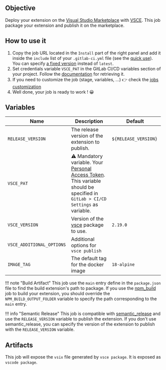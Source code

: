 ## Objective

Deploy your extension on the [Visual Studio Marketplace](https://marketplace.visualstudio.com/) with [VSCE](https://www.npmjs.com/package/@vscode/vsce). This job package your extension and publish it on the marketplace.

## How to use it

1. Copy the job URL located in the `Install` part of the right panel and add it inside the `include` list of your `.gitlab-ci.yml` file (see the [quick use](https://docs.r2devops.io/get-started/use-templates/#use-a-template)). You can specify [a fixed version](https://docs.r2devops.io/get-started/use-templates/#versioning) instead of `latest`.
2. Set credentials variable `VSCE_PAT`  in
   the GitLab CI/CD variables section of your project. Follow the [documentation](https://learn.microsoft.com/en-us/azure/devops/organizations/accounts/use-personal-access-tokens-to-authenticate?view=azure-devops&tabs=Windows) for retrieving it.
3. If you need to customize the job (stage, variables, ...) 👉 check the [jobs
   customization](https://docs.r2devops.io/get-started/use-templates/#job-templates-customization)
4. Well done, your job is ready to work ! 😀


## Variables

| Name | Description | Default |
| ---- | ----------- | ------- |
| `RELEASE_VERSION` <img width=100/> | The release version of the extension to publish. <img width=175/>| `${RELEASE_VERSION}` <img width=100/>|
| `VSCE_PAT`| ⚠️ Mandatory variable. Your [Personal Access Token](https://code.visualstudio.com/api/working-with-extensions/continuous-integration#automated-publishing). This variable should be specified in `GitLab > CI/CD Settings` as variable. | ` ` |
| `VSCE_VERSION` | Version of the [vsce](https://www.npmjs.com/package/@vscode/vsce) package to use. | `2.19.0` |
| `VSCE_ADDITIONAL_OPTIONS` | Additional options for `vsce publish` | ` ` |
| `IMAGE_TAG` | The default tag for the docker image | `18-alpine`  |

!!! note "Build Artifact"
   This job use the `main` entry define in the `package.json` file to find the build extension's path to package. If you use the [npm_build](https://r2devops.io/marketplace/gitlab/r2devops/hub/npm_build) job to build your extension, you should override the `NPM_BUILD_OUTPUT_FOLDER` variable to specify the path corresponding to the `main` entry.

!!! info "Semantic Release"
    This job is compatible with [semantic_release](https://r2devops.io/marketplace/gitlab/r2devops/hub/semantic_release) and use the `RELEASE_VERSION` variable to publish the extension. If you don't use semantic_release, you can specify the version of the extension to publish with the `RELEASE_VERSION` variable.

## Artifacts

This job will expose the `vsix` file generated by `vsce package`. It is exposed as `vscode package`.

